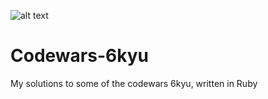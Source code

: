 ![alt text](https://www.codewars.com/users/Kotauror/badges/large)
# Codewars-6kyu
My solutions to some of the codewars 6kyu, written in Ruby
